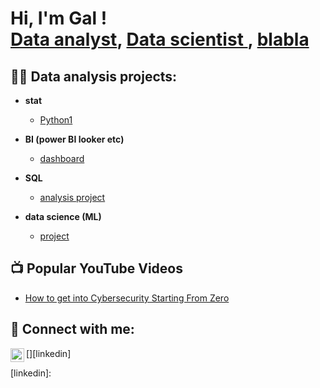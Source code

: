 <h1>Hi, I'm Gal ! <br/><a href="">Data analyst</a>, <a href="">Data scientist </a>, 
  <a href="">blabla</a></h1>

<h2>👨‍💻 Data analysis projects:</h2>

- <b>stat</b>
  - [Python1](link1)
- <b>BI (power BI looker etc)</b>
  - [dashboard](link2) 
- <b>SQL</b>
  - [analysis project](link3)
  
- <b>data science (ML)</b>
  - [project](link4)

<h2>📺 Popular YouTube Videos</h2>

- [How to get into Cybersecurity Starting From Zero](https://www.youtube.com/watch?v=a83ASGn_V_s)

<h2> 🤳 Connect with me:</h2>



[<img align="left" alt="GalNetanel  | LinkedIn" width="22px" src="" />][linkedin]



[linkedin]: 

<!--


Here are some ideas to get you started:

- 🔭 I’m currently working on ...
- 🌱 I’m currently learning ...
- 👯 I’m looking to collaborate on ...
- 🤔 I’m looking for help with ...
- 💬 Ask me about ...
- 📫 How to reach me: ...
- 😄 Pronouns: ...
- ⚡ Fun fact: ...
-->
